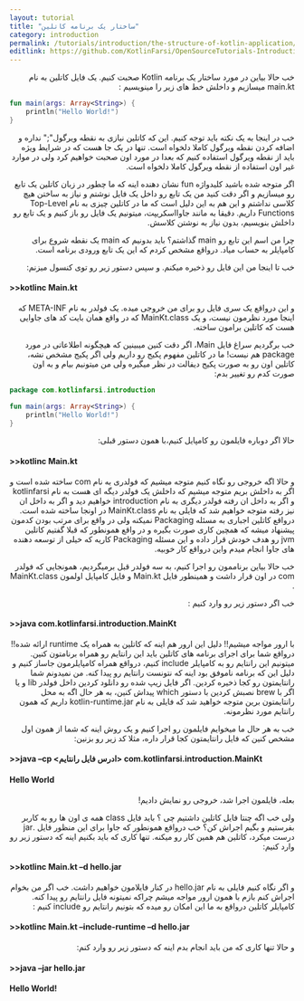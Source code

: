 ```yaml
---
layout: tutorial
title: "ساختار یک برنامه کاتلین"
category: introduction
permalink: /tutorials/introduction/the-structure-of-kotlin-application/
editlink: https://github.com/KotlinFarsi/OpenSourceTutorials-Introduction/edit/master/src/the-structure-of-kotlin-application/README.md
---
```



<div dir="rtl" markdown="1">



خب حالا بیاین در مورد ساختار یک برنامه Kotlin صحبت کنیم. یک فایل کاتلین به نام main.kt میسازیم و داخلش خط های زیر را مینویسیم :

</div>

```kotlin
fun main(args: Array<String>) {
    println("Hello World!")
}
```
<div dir="rtl" markdown="1">

خب در اینجا به یک نکته باید توجه کنیم. این که کاتلین نیازی به نقطه ویرگول";" نداره و اضافه کردن نقطه ویرگول کاملا دلخواه است. تنها در یک جا هست که در شرایط ویژه باید از نقطه ویرگول استفاده کنیم که بعدا در مورد اون صحبت خواهیم کرد ولی در موارد غیر اون استفاده از نقطه ویرگول کاملا دلخواه است.

اگر متوجه شده باشید کلیدواژه fun نشان دهنده اینه که ما چطور در زبان کاتلین یک تابع رو میسازیم و اگر دقت کنید من یک تابع رو داخل یک فایل نوشتم و نیاز به ساختن هیچ کلاسی نداشتم و این هم به این دلیل است که ما در کاتلین چیزی به نام Top-Level Functions داریم. دقیقا به مانند جاوااسکریپت، میتونیم یک فایل رو باز کنیم و یک تابع رو داخلش بنویسیم، بدون نیاز به نوشتن کلاسش.

چرا من اسم این تابع رو main گذاشتم؟ باید بدونیم که main یک نقطه شروع برای کامپایلر به حساب میاد. درواقع مشخص کردم که این یک تابع ورودی برنامه است. 

خب تا اینجا من این فایل رو ذخیره میکنم. و سپس دستور زیر رو توی کنسول میزنم:

</div>

#### >>kotlinc Main.kt

<div dir="rtl" markdown="1">

و این درواقع یک سری فایل رو برای من خروجی میده. یک فولدر به نام META-INF که اینجا مورد نظرمون نیست، و یک MainKt.class که در واقع همان بایت کد های جاوایی هست که کاتلین برامون ساخته.

خب برگردیم سراغ فایل Main، اگر دقت کنین میبینین که هیچگونه اطلاعاتی در مورد package هم نیست! ما در کاتلین مفهوم پکیج رو داریم ولی اگر پکیج مشخص نشه، کاتلین اون رو به صورت پکیج دیفالت در نظر میگیره ولی من میتونیم بیام و به اون صورت کدم رو تغییر بدم:

</div>

```kotlin
package com.kotlinfarsi.introduction

fun main(args: Array<String>) {
    println("Hello World!")
}
```

<div dir="rtl" markdown="1">

حالا اگر دوباره فایلمون رو کامپایل کنیم،با همون دستور قبلی:

</div>

#### >>kotlinc Main.kt

<div dir="rtl" markdown="1">

و حالا اگه خروجی رو نگاه کنیم متوجه میشیم که فولدری به نام com ساخته شده است و اگر به داخلش بریم متوجه میشیم که داخلش یک فولدر دیگه ای هست به نام kotlinfarsi و اگر به داخل ان رفته فولدر دیگری به نام introduction خواهیم دید و اگر به داخل ان نیز رفته متوجه خواهیم شد که فایلی به نام MainKt.class در اونجا ساخته شده است. درواقع کاتلین اجباری به مسئله Packaging نمیکنه ولی در واقع برای مرتب بودن کدمون پیشنهاد میشه که همچین کاری صورت بگیره و در واقع همونطور که قبلا گفتیم کاتلین jvm رو هدف خودش قرار داده و این مسئله Packaging کاریه که خیلی از توسعه دهنده های جاوا انجام میدم واین درواقع کار خوبیه. 

خب حالا بیاین برناممون رو اجرا کنیم، به سه فولدر قبل برمیگردیم، همونجایی که فولدر com در اون قرار داشت و همینطور فایل Main.kt و فایل کامپایل اولمون MainKt.class . 

خب اگر دستور زیر رو وارد کنیم :

</div>

#### >>java com.kotlinfarsi.introduction.MainKt

<div dir="rtl" markdown="1">

با ارور مواجه میشیم!! دلیل این ارور هم اینه که کاتلین به همراه یک runtime ارائه شده!! درواقع شما برای اجرای برنامه های کاتلین باید این رانتایم رو همراه برنامتون کنین. میتونیم این رانتایم رو به کامپایلر include کنیم، درواقع همراه کامپایلرمون جاساز کنیم و دلیل این که برنامه ناموفق بود اینه که نتونست رانتایم رو پیدا کنه. من نمیدونم شما رانتایمتون رو کجا ذخیره کردین. اگر فایل زیپ شده رو دانلود کردین داخل فولدر lib و یا اگر با brew نصبش کردین با دستور which پیداش کنین، به هر حال اگه به محل رانتایمتون برین متوجه خواهید شد که فایلی به نام kotlin-runtime.jar داریم که همون رانتایم مورد نظرمونه.

خب به هر حال ما میخوایم فایلمون رو اجرا کنیم و یک روش اینه که شما از همون اول مشخص کنین که فایل رانتایمتون کجا قرار داره، مثلا کد زیر رو بزنین:

</div>

#### >>java –cp <ادرس فایل رانتایم> com.kotlinfarsi.introduction.MainKt
#### Hello World

<div dir="rtl" markdown="1">

بعله، فایلمون اجرا شد، خروجی رو نمایش دادیم!

ولی خب اگه چنتا فایل کاتلین داشتیم چی ؟ باید فایل class همه ی اون ها رو به کاربر بفرستیم و بگیم اجراش کن؟ خب درواقع همونطور که جاوا برای این منظور فایل .jar درست میکرد، کاتلین هم همین کار رو میکنه. تنها کاری که باید بکنیم اینه که دستور زیر رو وارد کنیم: 

</div>

#### >>kotlinc Main.kt –d hello.jar 

<div dir="rtl" markdown="1">

و اگر نگاه کنیم فایلی به نام hello.jar در کنار فایلامون خواهیم داشت. خب اگر من بخوام اجراش کنم بازم با همون ارور مواجه میشم چراکه نمیتونه فایل رانتایم رو پیدا کنه. کامپایلر کاتلین درواقع به ما این امکان رو میده که بتونیم رانتایم رو include کنیم :

</div>

#### >>kotlinc Main.kt –include-runtime –d hello.jar 

<div dir="rtl" markdown="1">

و حالا تنها کاری که من باید انجام بدم اینه که دستور زیر رو وارد کنم:

</div>

#### >>java –jar hello.jar
#### Hello World!


